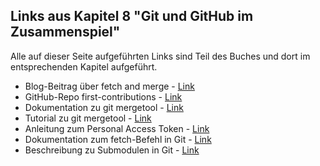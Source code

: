 ---
---
## Links aus Kapitel 8 "Git und GitHub im Zusammenspiel"

Alle auf dieser Seite aufgeführten Links sind Teil des Buches und dort im entsprechenden Kapitel aufgeführt.

* Blog-Beitrag über fetch and merge - [Link](https://longair.net/blog/2009/04/16/git-fetch-and-merge/)
* GitHub-Repo first-contributions - [Link](https://github.com/firstcontributions/first-contributions)
* Dokumentation zu git mergetool - [Link](https://git-scm.com/docs/git-mergetool)
* Tutorial zu git mergetool - [Link](https://gist.github.com/karenyyng/f19ff75c60f18b4b8149)
* Anleitung zum Personal Access Token - [Link](https://docs.github.com/en/github/authenticating-to-github/creating-a-personal-access-token)
* Dokumentation zum fetch-Befehl in Git - [Link](https://git-scm.com/docs/git-fetch)
* Beschreibung zu Submodulen in Git - [Link](https://www.git-tower.com/learn/git/ebook/en/command-line/advanced-topics/submodules)

